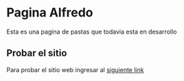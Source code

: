 # Pagina Alfredo

Esta es una pagina de pastas que todavia esta en desarrollo

## Probar el sitio
Para probar el sitio web ingresar al [siguiente link](https://ramirolp22.github.io/Pagina-Alfredo/)
